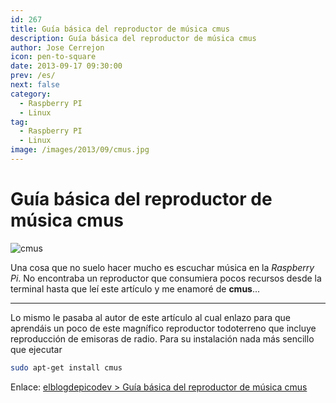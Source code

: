 ```yaml
---
id: 267
title: Guía básica del reproductor de música cmus
description: Guía básica del reproductor de música cmus
author: Jose Cerrejon
icon: pen-to-square
date: 2013-09-17 09:30:00
prev: /es/
next: false
category:
  - Raspberry PI
  - Linux
tag:
  - Raspberry PI
  - Linux
image: /images/2013/09/cmus.jpg
---
```


# Guía básica del reproductor de música cmus

![cmus](/images/2013/09/cmus.jpg)

Una cosa que no suelo hacer mucho es escuchar música en la *Raspberry Pi*. No encontraba un reproductor que consumiera pocos recursos desde la terminal hasta que leí este artículo y me enamoré de **cmus**...

- - -
Lo mismo le pasaba al autor de este artículo al cual enlazo para que aprendáis un poco de este magnífico reproductor todoterreno que incluye reproducción de emisoras de radio. Para su instalación nada más sencillo que ejecutar

```bash
sudo apt-get install cmus
```

Enlace: [elblogdepicodev > Guía básica del reproductor de música cmus](http://elblogdepicodev.blogspot.com.es/2013/09/guia-basica-del-reproductor-de-musica-cmus.html)